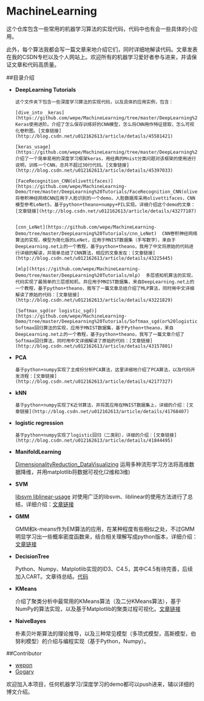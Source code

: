 MachineLearning
====================



这个仓库包含一些常用的机器学习算法的实现代码，代码中也有会一些具体的小应用。

此外，每个算法我都会写一篇文章来地介绍它们，同时详细地解读代码。文章发表在我的CSDN专栏以及个人网站上。欢迎所有的机器学习爱好者参与进来，并请保证文章和代码高质量。


##目录介绍

- **DeepLearning Tutorials**

      这个文件夹下包含一些深度学习算法的实现代码，以及具体的应用实例，包含：

	  [dive_into _keras](https://github.com/wepe/MachineLearning/tree/master/DeepLearning%20Tutorials/dive_into_keras) Keras使用进阶。介绍了怎么保存训练好的CNN模型，怎么将CNN用作特征提取，怎么可视化卷积图。[文章链接](http://blog.csdn.net/u012162613/article/details/45581421)
      
      [keras_usage](https://github.com/wepe/MachineLearning/tree/master/DeepLearning%20Tutorials/keras_usage) 介绍了一个简单易用的深度学习框架keras，用经典的Mnist分类问题对该框架的使用进行说明，训练一个CNN，总共不超过30行代码。[文章链接](http://blog.csdn.net/u012162613/article/details/45397033)

      [FaceRecognition_CNN(olivettifaces)](https://github.com/wepe/MachineLearning-Demo/tree/master/DeepLearning%20Tutorials/FaceRecognition_CNN(olivettifaces))
      将卷积神经网络CNN应用于人脸识别的一个demo，人脸数据库采用olivettifaces，CNN模型参考LeNet5，基于python+theano+numpy+PIL实现。详细介绍这个demo的文章：[文章链接](http://blog.csdn.net/u012162613/article/details/43277187)


      [cnn_LeNet](https://github.com/wepe/MachineLearning-Demo/tree/master/DeepLearning%20Tutorials/cnn_LeNet)  CNN卷积神经网络算法的实现，模型为简化版的LeNet，应用于MNIST数据集（手写数字），来自于DeepLearning.net上的一个教程，基于python+theano，我用了中文将原始的代码进行详细的解读，并简单总结了CNN算法，相应的文章发在：[文章链接](http://blog.csdn.net/u012162613/article/details/43225445)

      [mlp](https://github.com/wepe/MachineLearning-Demo/tree/master/DeepLearning%20Tutorials/mlp)  多层感知机算法的实现，代码实现了最简单的三层感知机，并应用于MNIST数据集，来自DeepLearning.net上的一个教程，基于python+theano，我写了一篇文章总结介绍了MLP算法，同时用中文详细解读了原始的代码：[文章链接](http://blog.csdn.net/u012162613/article/details/43221829)

      [Softmax_sgd(or logistic_sgd)](https://github.com/wepe/MachineLearning-Demo/tree/master/DeepLearning%20Tutorials/Softmax_sgd(or%20logistic_sgd)) Softmax回归算法的实现，应用于MNIST数据集，基于Python+theano，来自DeepLearning.net上的一个教程，基于python+theano，我写了一篇文章介绍了Softmax回归算法，同时用中文详细解读了原始的代码：[文章链接](http://blog.csdn.net/u012162613/article/details/43157801)

- **PCA**

      基于python+numpy实现了主成份分析PCA算法，这里详细地介绍了PCA算法，以及代码开发流程：[文章链接](http://blog.csdn.net/u012162613/article/details/42177327)

- **kNN**
      
      基于python+numpy实现了K近邻算法，并将其应用在MNIST数据集上，详细的介绍：[文章链接](http://blog.csdn.net/u012162613/article/details/41768407)

- **logistic regression**

      基于python+numpy实现了logistic回归（二类别），详细的介绍：[文章链接](http://blog.csdn.net/u012162613/article/details/41844495)

- **ManifoldLearning**

	[DimensionalityReduction_DataVisualizing](https://github.com/wepe/MachineLearning/tree/master/ManifoldLearning/DimensionalityReduction_DataVisualizing) 运用多种流形学习方法将高维数据降维，并用matplotlib将数据可视化(2维和3维)
     
- **SVM**    

	[libsvm liblinear-usage](https://github.com/wepe/MachineLearning/tree/master/SVM/libsvm%20liblinear-usage) 对使用广泛的libsvm、liblinear的使用方法进行了总结，详细介绍：[文章链接](http://blog.csdn.net/u012162613/article/details/45206813)

- **GMM**

	GMM和k-means作为EM算法的应用，在某种程度有些相似之处，不过GMM明显学习出一些概率密度函数来，结合相关理解写成python版本，详细介绍：[文章链接](http://blog.csdn.net/gugugujiawei/article/details/45583051)

- **DecisionTree**

	Python、Numpy、Matplotlib实现的ID3、C4.5，其中C4.5有待完善，后续加入CART。文章待总结。[代码](https://github.com/wepe/MachineLearning/tree/master/DecisionTree)

- **KMeans**

	介绍了聚类分析中最常用的KMeans算法（及二分KMeans算法），基于NumPy的算法实现，以及基于Matplotlib的聚类过程可视化。[文章链接](http://blog.csdn.net/u012162613/article/details/47811235)

- **NaiveBayes**

	朴素贝叶斯算法的理论推导，以及三种常见模型（多项式模型，高斯模型，伯努利模型）的介绍与编程实现（基于Python，Numpy）。

##Contributor

- [wepon](https://github.com/wepe)
- [Gogary](https://github.com/enjoyhot)


欢迎加入本项目，任何机器学习/深度学习的demo都可以push进来，辅以详细的博文介绍。
 
